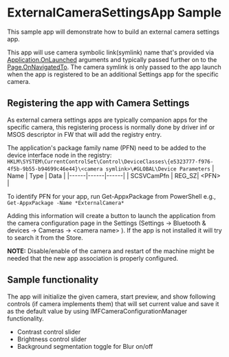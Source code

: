 # ExternalCameraSettingsApp Sample

This sample app will demonstrate how to build an external camera settings app.

This app will use camera symbolic link(symlink) name that's provided via [Application.OnLaunched](https://docs.microsoft.com/uwp/api/windows.ui.xaml.application.onlaunched?view=winrt-22000) arguments and typically passed further on to the [Page.OnNavigatedTo](https://docs.microsoft.com/uwp/api/windows.ui.xaml.controls.page.onnavigatedto?view=winrt-22000). The camera symlink is only passed to the app launch when the app is registered to be an additional Settings app for the specific camera.

## Registering the app with Camera Settings
As external camera settings apps are typically companion apps for the specific camera, this registering process is normally done by driver inf or MSOS descriptor in FW that will add the registry entry.

The application's package family name (PFN) need to be added to the device interface node in the registry: `HKLM\SYSTEM\CurrentControlSet\Control\DeviceClasses\{e5323777-f976-4f5b-9b55-b94699c46e44}\<camera symlink>\#GLOBAL\Device Parameters`
| Name | Type | Data |
|------|------|------|
| SCSVCamPfn | REG_SZ| \<PFN\> |

To identify PFN for your app, run Get-AppxPackage from PowerShell
e.g., `Get-AppxPackage -Name *ExternalCamera*`

Adding this information will create a button to launch the application from the camera configuration page in the Settings (Settings -> Bluetooth & devices -> Cameras -> \<camera name\> ). If the app is not installed it will try to search it from the Store.

**NOTE:** Disable/enable of the camera and restart of the machine might be needed that the new app association is properly configured.

## Sample functionality
 The app will initialize the given camera, start preview, and show following controls (if camera implements them) that will set current value and save it as the default value by using IMFCameraConfigurationManager functionality.
  - Contrast control slider
  - Brightness control slider
  - Background segmentation toggle for Blur on/off